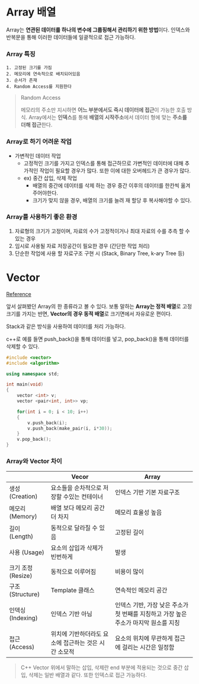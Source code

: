 # Array 배열
Array는 **연관된 데이터를 하나의 변수에 그룹핑해서 관리하기 위한 방법**이다. 인덱스와 반복문을 통해 이러한 데이터들에 일괄적으로 접근 가능하다.

### Array 특징
    1. 고정된 크기를 가짐
    2. 메모리에 연속적으로 배치되어있음
    3. 순서가 존재
    4. Random Access를 지원한다

>Random Access
>
>메모리의 주소만 지시하면 **어느 부분에서도 즉시 데이터에 접근**이 가능한 호출 방식.
Array에서는 **인덱스**를 통해 **배열의 시작주소**에서 데이터 형에 맞는 **주소를 더해 접근**한다.

### Array로 하기 어려운 작업
- 가변적인 데이터 작업
    - 고정적인 크기를 가지고 인덱스를 통해 접근하므로 가변적인 데이터에 대해 추가적인 작업이 필요할 경우가 많다. 또한 이에 대한 오버헤드가 큰 경우가 많다.
    - ex) 중간 삽입, 삭제 작업
      - 배열의 중간에 데이터를 삭제 하는 경우 중간 이후의 데이터를 한칸씩 옮겨주어야한다.
      - 크기가 맞지 않을 경우, 배열의 크기를 늘려 재 할당 후 복사해야할 수 있다.

### Array를 사용하기 좋은 환경
1. 자료형의 크기가 고정이며, 자료의 수가 고정적이거나 최대 자료의 수를 추측 할 수 있는 경우
2. 임시로 사용될 자료 저장공간이 필요한 경우 (간단한 작업 처리)
3. 단순한 작업에 사용 할 자료구조 구현 시 (Stack, Binary Tree, k-ary Tree 등)

# Vector
[Reference](https://www.cplusplus.com/reference/vector/vector/)

앞서 살펴봤던 Array의 한 종류라고 볼 수 있다. 보통 말하는 **Array는 정적 배열**로 고정 크기를 가지는 반면, **Vector의 경우 동적 배열**로 크기면에서 자유로운 편이다.

Stack과 같은 방식을 사용하여 데이터를 처리 가능하다.

c++로 예를 들면 push_back()을 통해 데이터를 넣고, pop_back()을 통해 데이터를 삭제할 수 있다.

```c++
#include <vector>
#include <algorithm>

using namespace std;

int main(void)
{
    vector <int> v;
    vector <pair<int, int>> vp;

    for(int i = 0; i < 10; i++)
    {
        v.push_back(i);
        v.push_back(make_pair(i, i*30));
    }
    v.pop_back();
}
```

### Array와 Vector 차이
||Vecor|Array|
|--|--|--|
|생성(Creation)|요소들을 순차적으로 저장할 수있는 컨테이너|인덱스 기반 기본 자료구조|
|메모리 (Memory)|배열 보다 메모리 공간 더 차지|메모리 효율성 높음
|길이 (Length)|동적으로 달라질 수 있음|고정된 길이
|사용 (Usage)|요소의 삽입과 삭제가 빈번하게 |발생|요소에 접근이 빈번하게 발생
|크기 조정 (Resize)|동적으로 이루어짐|비용이 많이 |듬
|구조 (Structure)|Template 클래스|연속적인 메모리 공간
|인덱싱 (Indexing)|인덱스 기반 아님|인덱스 기반, 가장 낮은 주소가 첫 번째를 지칭하고 가장 높은 주소가 마지막 원소를 지칭
|접근 (Access)|위치에 기반하더라도 요소에 접근하는 것은 시간 소모적|요소의 위치에 무관하게 접근에 걸리는 시간은 일정함

>C++ Vector
위에서 말하는 삽입, 삭제란 end 부분에 적용되는 것으로 중간 삽입, 삭제는 일반 배열과 같다.
또한 인덱스로 접근 가능하다.